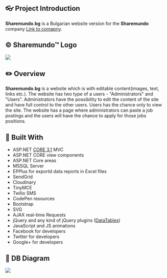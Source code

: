 ## :eyeglasses: Project Introduction

**Sharemundo.bg** is a Bulgarian website version for the **Sharemundo** company [Link to comapny](https://www.sharemundo.com/ "Sharemundo").

## &copy; Sharemundo&trade; Logo
![](https://res.cloudinary.com/dk6bgyhey/image/upload/v1604408107/Logo_i2jzwk.png)

## :pencil2: Overview

**Sharemundo.bg** is a website which is with editable content(images, text, links etc.). The website has two type of a users - "Administrators" and "Users". Administrators have the possibility to edit the content of the site and have full control to the other users. Users has the chance only to view the site. The website has a page where administrators can paste a job postings and the users will have the chance to apply for those jobs positions.

## :hammer: Built With
- ASP.NET [CORE 3.1](https://dotnet.microsoft.com/download/dotnet-core/3.1 "CORE 3.1") MVC
- ASP.NET CORE view components
- ASP.NET Core areas
- MSSQL Server
- EPPlus for exportd data reports in Excel files
- SendGrid
- Cloudinary
- TinyMCE
- Twilio SMS
- CodePen resources
- Bootstrap
- SVG
- AJAX real-time Requests
- jQuery and any kind of jQuery plugins ([DataTables](https://datatables.net/ "DataTables"))
- JavaScript and JS animations
- Facebook for developers
- Twitter for developers
- Google+ for developers

## :wrench: DB Diagram
![](https://res.cloudinary.com/dk6bgyhey/image/upload/v1604408347/Diagram_h6mqho.png)